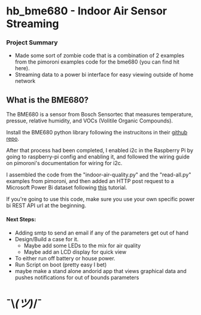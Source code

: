 # hb_bme680 - Indoor Air Sensor Streaming

### Project Summary
* Made some sort of zombie code that is a combination of 2 examples from the pimoroni examples code for the bme680 (you can find hit here). 
* Streaming data to a power bi interface for easy viewing outside of home network

## What is the BME680?
The BME680 is a sensor from Bosch Sensortec that measures temperature, pressue, relative humidity, and VOCs (Volitile Organic Compounds).

Install the BME680 python library following the instrucitons in their [github repo](https://github.com/pimoroni/bme680). 

After that process had been completed, I enabled i2c in the Raspberry Pi by going to raspberry-pi config and enabling it, and followed the wiring guide on pimoroni's documentation for wiring for i2c. 

I assembled the code from the "indoor-air-quality.py" and the "read-all.py" examples from pimoroni, and then added an HTTP post request to a Microsoft Power Bi dataset following [this](https://powerbi.microsoft.com/en-us/blog/using-power-bi-real-time-dashboards-to-display-iot-sensor-data-a-step-by-step-tutorial/) tutorial. 

If you're going to use this code, make sure you use your own specific power bi REST API url at the beginning. 




#### Next Steps: 
* Adding smtp to send an email if any of the parameters get out of hand
* Design/Build a case for it.
	* Maybe add some LEDs to the mix for air quality
	* Maybe add an LCD display for quick view
* To either run off battery or house power.
* Run Script on boot (pretty easy I bet)
* maybe make a stand alone andorid app that views graphical data and pushes notifications for out of bounds parameters

# ¯\\_(ツ)_/¯
